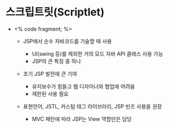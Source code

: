 # 스크립트릿(Scriptlet)
- <% code fragment; %>
  - JSP에서 순수 자바코드를 기술할 때 사용
    - UI(swing 등)를 제외한 거의 모드 자바 API 클래스 사용 가능
    - JSP의 큰 특징 중 하나

  - 초기 JSP 발전에 큰 기여
    - 유지보수가 힘들고 웹 디자이너와 협업에 어려움
    - 제한된 사용 필요
  
  - 표현언어, JSTL, 커스텀 태그 라이브러리, JSP 빈즈 사용을 권장
    - MVC 패턴에 따라 JSP는 View 역할만은 담당
